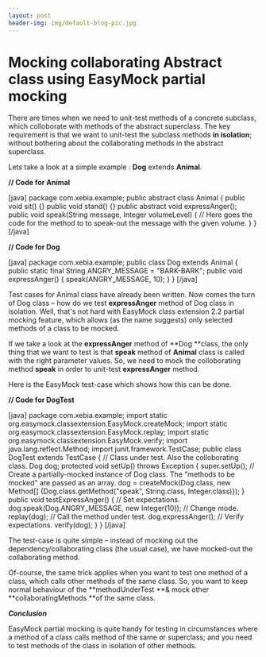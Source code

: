 ```yaml
---
layout: post
header-img: img/default-blog-pic.jpg
---
```


# Mocking collaborating Abstract class using EasyMock partial mocking

There are times when we need to unit-test methods of a concrete subclass, which colloborate with methods of the abstract superclass. The key requirement is that we want to unit-test the subclass methods **in isolation**; without bothering about the collaborating methods in the abstract superclass.

  


Lets take a look at a simple example : **Dog** extends **Animal**.

  


**// Code for Animal**

[java] package com.xebia.example; public abstract class Animal { public void sit() {} public void stand() {} public abstract void expressAnger(); public void speak(String message, Integer volumeLevel) { // Here goes the code for the method to to speak-out the message with the given volume. } } [/java] 

**// Code for Dog**

[java] package com.xebia.example; public class Dog extends Animal { public static final String ANGRY_MESSAGE = "BARK-BARK"; public void expressAnger() { speak(ANGRY_MESSAGE, 10); } } [/java] 

Test cases for Animal class have already been written. Now comes the turn of Dog class – how do we test **expressAnger** method of Dog class in isolation. Well, that's not hard with EasyMock class extension 2.2 partial mocking feature, which allows (as the name suggests) only selected methods of a class to be mocked.

If we take a look at the **expressAnger** method of **Dog **class, the only thing that we want to test is that **speak** method of **Animal** class is called with the right parameter values. So, we need to mock the colloborating method **speak** in order to unit-test **expressAnger** method.

  


Here is the EasyMock test-case which shows how this can be done.

  


**// Code for DogTest**

[java] package com.xebia.example; import static org.easymock.classextension.EasyMock.createMock; import static org.easymock.classextension.EasyMock.replay; import static org.easymock.classextension.EasyMock.verify; import java.lang.reflect.Method; import junit.framework.TestCase; public class DogTest extends TestCase { // Class under test. Also the colloborating class. Dog dog; protected void setUp() throws Exception { super.setUp(); // Create a partially-mocked instance of Dog class. The "methods to be mocked" are passed as an array. dog = createMock(Dog.class, new Method[] {Dog.class.getMethod("speak", String.class, Integer.class)}); } public void testExpressAnger() { // Set expectations. dog.speak(Dog.ANGRY_MESSAGE, new Integer(10)); // Change mode. replay(dog); // Call the method under test. dog.expressAnger(); // Verify expectations. verify(dog); } } [/java] 

The test-case is quite simple – instead of mocking out the dependency/collaborating class (the usual case), we have mocked-out the collaborating method.

  


Of-course, the same trick applies when you want to test one method of a class, which calls other methods of the same class. So, you want to keep normal behaviour of the **methodUnderTest **& mock other **collaboratingMethods **of the same class.

  


_**Conclusion**_

  


EasyMock partial mocking is quite handy for testing in circumstances where a method of a class calls method of the same or superclass; and you need to test methods of the class in isolation of other methods.